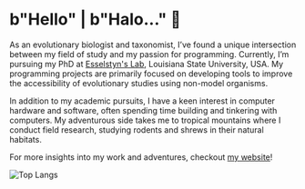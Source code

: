 # b"Hello" | b"Halo..." 👋

As an evolutionary biologist and taxonomist, I’ve found a unique intersection between my field of study and my passion for programming. Currently, I’m pursuing my PhD at [Esselstyn's Lab](https://esselstyn.github.io/), Louisiana State University, USA. My programming projects are primarily focused on developing tools to improve the accessibility of evolutionary studies using non-model organisms.

In addition to my academic pursuits, I have a keen interest in computer hardware and software, often spending time building and tinkering with computers. My adventurous side takes me to tropical mountains where I conduct field research, studying rodents and shrews in their natural habitats.

For more insights into my work and adventures, checkout [my website](https://hhandika.com/)!

![Top Langs](https://github-readme-stats.vercel.app/api/top-langs/?username=hhandika&hide=Batchfile,Ruby,CSS,html,Makefile,CMake&langs_count=10&theme=tokyonight&layout=compact)
